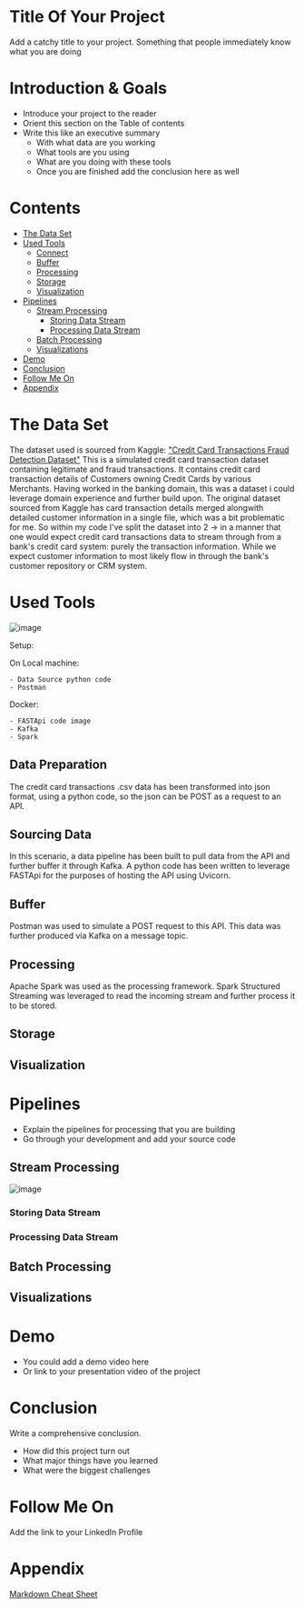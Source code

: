 
# Title Of Your Project
Add a catchy title to your project. Something that people immediately know what you are doing

# Introduction & Goals
- Introduce your project to the reader
- Orient this section on the Table of contents
- Write this like an executive summary
  - With what data are you working
  - What tools are you using
  - What are you doing with these tools
  - Once you are finished add the conclusion here as well

# Contents

- [The Data Set](#the-data-set)
- [Used Tools](#used-tools)
  - [Connect](#connect)
  - [Buffer](#buffer)
  - [Processing](#processing)
  - [Storage](#storage)
  - [Visualization](#visualization)
- [Pipelines](#pipelines)
  - [Stream Processing](#stream-processing)
    - [Storing Data Stream](#storing-data-stream)
    - [Processing Data Stream](#processing-data-stream)
  - [Batch Processing](#batch-processing)
  - [Visualizations](#visualizations)
- [Demo](#demo)
- [Conclusion](#conclusion)
- [Follow Me On](#follow-me-on)
- [Appendix](#appendix)


# The Data Set

The dataset used is sourced from Kaggle: ["Credit Card Transactions Fraud Detection Dataset"](https://www.kaggle.com/datasets/kartik2112/fraud-detection)
This is a simulated credit card transaction dataset containing legitimate and fraud transactions. It contains credit card transaction details of Customers owning Credit Cards by various Merchants. 
Having worked in the banking domain, this was a dataset i could leverage domain experience and further build upon. The original dataset sourced from Kaggle has card transaction details merged alongwith detailed customer information in a single file, which was a bit problematic for me. So within my code I've split the dataset into 2 -> in a manner that one would expect credit card transactions data to stream through from a bank's credit card system: purely the transaction information. While we expect customer information to most likely flow in through the bank's customer repository or CRM system.

# Used Tools

![image](https://github.com/melba365/data_engineering/assets/26708646/db482d15-9272-437e-8232-d6c8e7a788f9)

Setup:

  On Local machine:
    
    - Data Source python code
    - Postman
    
  Docker:
   
    - FASTApi code image
    - Kafka
    - Spark


## Data Preparation
The credit card transactions .csv data has been transformed into json format, using a python code, so the json can be POST as a request to an API.

## Sourcing Data
In this scenario, a data pipeline has been built to pull data from the API and further buffer it through Kafka. A python code has been written to leverage FASTApi for the purposes of hosting the API using Uvicorn. 

## Buffer
Postman was used to simulate a POST request to this API. This data was further produced via Kafka on a message topic.

## Processing
Apache Spark was used as the processing framework. Spark Structured Streaming was leveraged to read the incoming stream and further process it to be stored.

## Storage
## Visualization

# Pipelines
- Explain the pipelines for processing that you are building
- Go through your development and add your source code

## Stream Processing
![image](https://github.com/melba365/data_engineering/assets/26708646/b8b2fde6-8694-4cd8-8ed6-6f6f51fcc8e5)


### Storing Data Stream
### Processing Data Stream
## Batch Processing
## Visualizations

# Demo
- You could add a demo video here
- Or link to your presentation video of the project

# Conclusion
Write a comprehensive conclusion.
- How did this project turn out
- What major things have you learned
- What were the biggest challenges

# Follow Me On
Add the link to your LinkedIn Profile

# Appendix

[Markdown Cheat Sheet](https://github.com/adam-p/markdown-here/wiki/Markdown-Cheatsheet)
